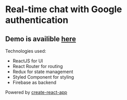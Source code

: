 # Real-time chat with Google authentication
## Demo is availible [here](https://chat-8a443.firebaseapp.com/)

Technologies used:
  - ReactJS for UI
  - React Router for routing
  - Redux for state management
  - Styled Component for styling
  - Firebase as backend
  
Powered by [create-react-app](https://github.com/facebook/create-react-app)